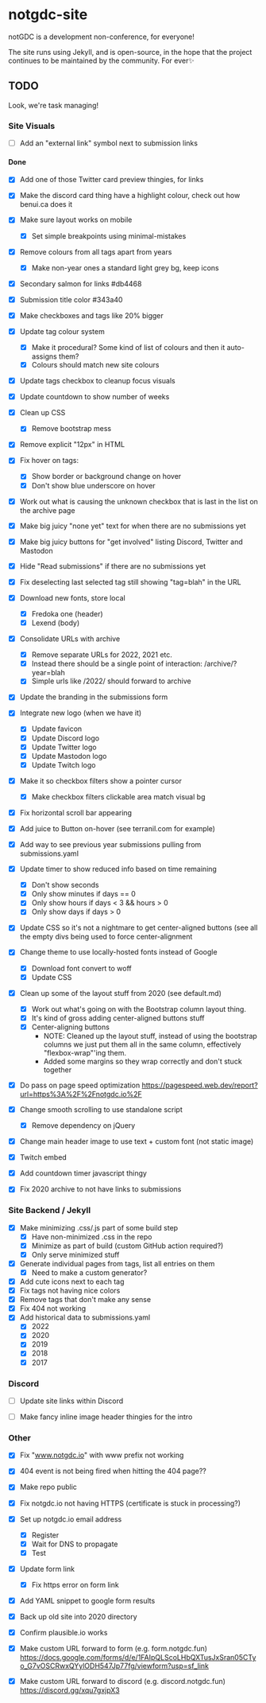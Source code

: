 # notgdc-site

notGDC is a development non-conference, for everyone!

The site runs using Jekyll, and is open-source, in the hope that the project
continues to be maintained by the community. For ever✨

## TODO

Look, we're task managing!

### Site Visuals

* [ ] Add an "external link" symbol next to submission links

#### Done

* [x] Add one of those Twitter card preview thingies, for links
* [x] Make the discord card thing have a highlight colour, check out how
  benui.ca does it
* [x] Make sure layout works on mobile
  * [x] Set simple breakpoints using minimal-mistakes
* [x] Remove colours from all tags apart from years
  * [x] Make non-year ones a standard light grey bg, keep icons
* [x] Secondary salmon for links #db4468
* [x] Submission title color #343a40
* [x] Make checkboxes and tags like 20% bigger
* [x] Update tag colour system
  * [x] Make it procedural? Some kind of list of colours and then it
	auto-assigns them?
  * [x] Colours should match new site colours
* [x] Update tags checkbox to cleanup focus visuals
* [x] Update countdown to show number of weeks
* [x] Clean up CSS
  * [x] Remove bootstrap mess
* [x] Remove explicit "12px" in HTML
* [x] Fix hover on tags:
  * [x] Show border or background change on hover
  * [x] Don't show blue underscore on hover
* [x] Work out what is causing the unknown checkbox that is last in the list on
  the archive page
* [x] Make big juicy "none yet" text for when there are no submissions yet
* [x] Make big juicy buttons for "get involved" listing Discord, Twitter and
  Mastodon
* [x] Hide "Read submissions" if there are no submissions yet
* [x] Fix deselecting last selected tag still showing "tag=blah" in the URL
* [x] Download new fonts, store local
  * [x] Fredoka one (header)
  * [x] Lexend (body)
* [x] Consolidate URLs with archive
  * [x] Remove separate URLs for 2022, 2021 etc.
  * [x] Instead there should be a single point of interaction: /archive/?year=blah
  * [x] Simple urls like /2022/ should forward to archive
* [x] Update the branding in the submissions form
* [x] Integrate new logo (when we have it)
  * [x] Update favicon
  * [x] Update Discord logo
  * [x] Update Twitter logo
  * [x] Update Mastodon logo
  * [x] Update Twitch logo
* [x] Make it so checkbox filters show a pointer cursor
  * [x] Make checkbox filters clickable area match visual bg
* [x] Fix horizontal scroll bar appearing
* [x] Add juice to Button on-hover (see terranil.com for example)
* [x] Add way to see previous year submissions pulling from submissions.yaml 
* [x] Update timer to show reduced info based on time remaining
  * [x] Don't show seconds
  * [x] Only show minutes if days == 0
  * [x] Only show hours if days < 3 && hours > 0
  * [x] Only show days if days > 0
* [x] Update CSS so it's not a nightmare to get center-aligned buttons (see all the empty divs being used to force center-alignment
* [x] Change theme to use locally-hosted fonts instead of Google
  * [x] Download font convert to woff
  * [x] Update CSS
* [x] Clean up some of the layout stuff from 2020 (see default.md)
  * [x] Work out what's going on with the Bootstrap column layout thing.
  * [x] It's kind of gross adding center-aligned buttons stuff
  * [x] Center-aligning buttons
    * NOTE: Cleaned up the layout stuff, instead of using the bootstrap columns we just put them all in the same column, effectively "flexbox-wrap"'ing them.
    * Added some margins so they wrap correctly and don't stuck together
* [x] Do pass on page speed optimization https://pagespeed.web.dev/report?url=https%3A%2F%2Fnotgdc.io%2F
* [x] Change smooth scrolling to use standalone script
  * [x] Remove dependency on jQuery
* [x] Change main header image to use text + custom font (not static image)
* [x] Twitch embed
* [x] Add countdown timer javascript thingy
* [x] Fix 2020 archive to not have links to submissions


### Site Backend / Jekyll

* [x] Make minimizing .css/.js part of some build step
  * [x] Have non-minimized .css in the repo
  * [x] Minimize as part of build (custom GitHub action required?)
  * [x] Only serve minimized stuff
* [x] Generate individual pages from tags, list all entries on them
  * [x] Need to make a custom generator?
* [x] Add cute icons next to each tag
* [x] Fix tags not having nice colors
* [x] Remove tags that don't make any sense
* [x] Fix 404 not working
* [x] Add historical data to submissions.yaml
  * [x] 2022
  * [x] 2020
  * [x] 2019
  * [x] 2018
  * [x] 2017

### Discord

* [ ] Update site links within Discord
* [ ] Make fancy inline image header thingies for the intro


### Other

* [x] Fix "www.notgdc.io" with www prefix not working
* [x] 404 event is not being fired when hitting the 404 page??
* [x] Make repo public
* [x] Fix notgdc.io not having HTTPS (certificate is stuck in processing?)
* [x] Set up notgdc.io email address
  * [x] Register
  * [x] Wait for DNS to propagate
  * [x] Test
* [x] Update form link
  * [x] Fix https error on form link
* [x] Add YAML snippet to google form results
* [x] Back up old site into 2020 directory
* [x] Confirm plausible.io works
* [x] Make custom URL forward to form (e.g. form.notgdc.fun) https://docs.google.com/forms/d/e/1FAIpQLScoLHbQXTusJxSran05CTyo_G7vOSCRwxQYylODH547Jp77fg/viewform?usp=sf_link
* [x] Make custom URL forward to discord (e.g. discord.notgdc.fun) https://discord.gg/xqu7gxjpX3
 

